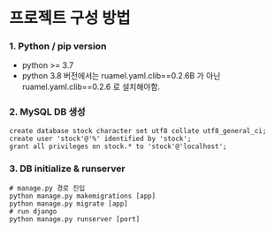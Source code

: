 # 프로젝트 구성 방법

### 1. Python / pip version
* python >= 3.7
* python 3.8 버전에서는 ruamel.yaml.clib==0.2.6B 가 아닌 ruamel.yaml.clib==0.2.6 로 설치해야함.

### 2. MySQL DB 생성
```doctest
create database stock character set utf8 collate utf8_general_ci;
create user 'stock'@'%' identified by 'stock';
grant all privileges on stock.* to 'stock'@'localhost';
```

### 3. DB initialize & runserver
```doctest
# manage.py 경로 진입
python manage.py makemigrations [app]
python manage.py migrate [app]
# run django
python manage.py runserver [port]
```

